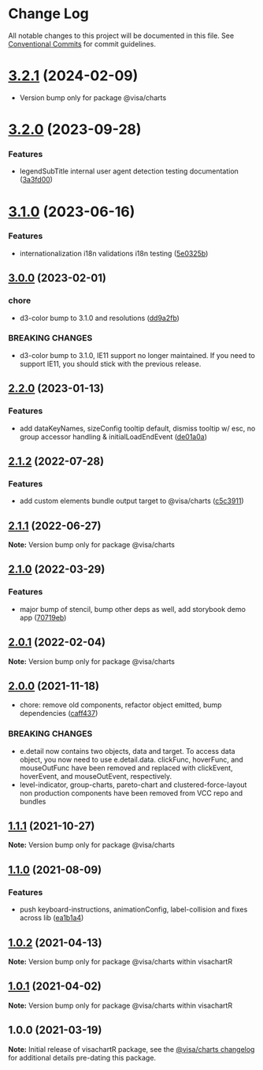 # Change Log

All notable changes to this project will be documented in this file.
See [Conventional Commits](https://www.conventionalcommits.org/) for commit guidelines.

# [3.2.1](https://github.com/visa/visa-chart-components/compare/@visa/charts@7.2.0...@visa/charts@7.2.1) (2024-02-09)

- Version bump only for package @visa/charts

# [3.2.0](https://github.com/visa/visa-chart-components/compare/@visa/charts@7.1.0...@visa/charts@7.2.0) (2023-09-28)

### Features

- legendSubTitle internal user agent detection testing documentation ([3a3fd00](https://github.com/visa/visa-chart-components/commit/3a3fd003a81353561da911a6dc250e44949757cb))

# [3.1.0](https://github.com/visa/visa-chart-components/compare/@visa/charts@7.0.0...@visa/charts@7.1.0) (2023-06-16)

### Features

- internationalization i18n validations i18n testing ([5e0325b](https://github.com/visa/visa-chart-components/commit/5e0325b1c6727406d6964459afbd9ac0238e1cc6))

## [3.0.0](https://github.com/visa/visa-chart-components/compare/@visa/charts@6.3.0...@visa/charts@7.0.0) (2023-02-01)

### chore

- d3-color bump to 3.1.0 and resolutions ([dd9a2fb](https://github.com/visa/visa-chart-components/commit/dd9a2fb369c44bab6607acb5229ceb656dce5561))

### BREAKING CHANGES

- d3-color bump to 3.1.0, IE11 support no longer maintained. If you need to support IE11, you should stick with the previous release.

## [2.2.0](https://github.com/visa/visa-chart-components/compare/@visa/charts@6.2.0...@visa/charts@6.3.0) (2023-01-13)

### Features

- add dataKeyNames, sizeConfig tooltip default, dismiss tooltip w/ esc, no group accessor handling & initialLoadEndEvent ([de01a0a](https://github.com/visa/visa-chart-components/commit/de01a0ab5cea8146ff3d4d0c48da995c2ba0fb9a))

## [2.1.2](https://github.com/visa/visa-chart-components/compare/@visa/charts@6.1.1...@visa/charts@6.2.0) (2022-07-28)

### Features

- add custom elements bundle output target to @visa/charts ([c5c3911](https://github.com/visa/visa-chart-components/commit/c5c391120141b409819d6ef93cffdc1a53bcc14b))

## [2.1.1](https://github.com/visa/visa-chart-components/compare/@visa/charts@6.1.0...@visa/charts@6.1.1) (2022-06-27)

**Note:** Version bump only for package @visa/charts

## [2.1.0](https://github.com/visa/visa-chart-components/compare/@visa/charts@6.0.1...@visa/charts@6.1.0) (2022-03-29)

### Features

- major bump of stencil, bump other deps as well, add storybook demo app ([70719eb](https://github.com/visa/visa-chart-components/commit/70719ebc7fa59dc169bcc7fea62b238bcfab6418))

## [2.0.1](https://github.com/visa/visa-chart-components/compare/@visa/charts@6.0.0...@visa/charts@6.0.1) (2022-02-04)

**Note:** Version bump only for package @visa/charts

## [2.0.0](https://github.com/visa/visa-chart-components/compare/@visa/charts@5.2.1...@visa/charts@6.0.0) (2021-11-18)

- chore: remove old components, refactor object emitted, bump dependencies ([caff437](https://github.com/visa/visa-chart-components/commit/caff4370db77c0019f831c43eb79018bf11749ce))

### BREAKING CHANGES

- e.detail now contains two objects, data and target. To access data object, you now need to use e.detail.data. clickFunc, hoverFunc, and mouseOutFunc have been removed and replaced with clickEvent, hoverEvent, and mouseOutEvent, respectively.
- level-indicator, group-charts, pareto-chart and clustered-force-layout non production components have been removed from VCC repo and bundles

## [1.1.1](https://github.com/visa/visa-chart-components/compare/@visa/charts@5.2.0...@visa/charts@5.2.1) (2021-10-27)

**Note:** Version bump only for package @visa/charts

## [1.1.0](https://github.com/visa/visa-chart-components/compare/@visa/charts@5.1.2...@visa/charts@5.2.0) (2021-08-09)

### Features

- push keyboard-instructions, animationConfig, label-collision and fixes across lib ([ea1b1a4](https://github.com/visa/visa-chart-components/commit/ea1b1a478b3ea9bcf07e76551a45a9adaaacdb47))

## [1.0.2](https://github.com/visa/visa-chart-components/compare/@visa/charts@5.1.1...@visa/charts@5.1.2) (2021-04-13)

**Note:** Version bump only for package @visa/charts within visachartR

## [1.0.1](https://github.com/visa/visa-chart-components/compare/@visa/charts@5.1.0...@visa/charts@5.1.1) (2021-04-02)

**Note:** Version bump only for package @visa/charts within visachartR

## 1.0.0 (2021-03-19)

**Note:** Initial release of visachartR package, see the [@visa/charts changelog](../charts/CHANGELOG.md 'Changelog') for additional details pre-dating this package.

